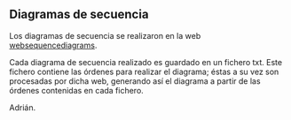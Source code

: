 ## Diagramas de secuencia

Los diagramas de secuencia se realizaron en la web [websequencediagrams](http://www.websequencediagrams.com/).

Cada diagrama de secuencia realizado es guardado en un fichero txt. 
Este fichero contiene las órdenes para realizar el diagrama; 
éstas a su vez son procesadas por dicha web, generando así
el diagrama a partir de las órdenes contenidas en cada fichero.

Adrián.
